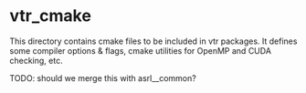 # vtr_cmake

This directory contains cmake files to be included in vtr packages. It defines some compiler options & flags, cmake utilities for OpenMP and CUDA checking, etc.

TODO: should we merge this with asrl__common?